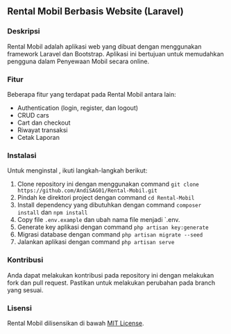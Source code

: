 ## Rental Mobil Berbasis Website (Laravel)

### Deskripsi

Rental Mobil adalah aplikasi web yang dibuat dengan menggunakan framework Laravel dan Bootstrap. Aplikasi ini bertujuan untuk memudahkan pengguna dalam Penyewaan Mobil secara online.

### Fitur

Beberapa fitur yang terdapat pada Rental Mobil antara lain:

-   Authentication (login, register, dan logout)
-   CRUD cars
-   Cart dan checkout
-   Riwayat transaksi
-   Cetak Laporan

### Instalasi

Untuk menginstal , ikuti langkah-langkah berikut:

1. Clone repository ini dengan menggunakan command `git clone https://github.com/AndiSAG01/Rental-Mobil.git`
2. Pindah ke direktori project dengan command `cd Rental-Mobil`
3. Install dependency yang dibutuhkan dengan command `composer install` dan `npm install`
4. Copy file `.env.example` dan ubah nama file menjadi `.env.
5. Generate key aplikasi dengan command `php artisan key:generate`
6. Migrasi database dengan command `php artisan migrate --seed`
7. Jalankan aplikasi dengan command `php artisan serve`

### Kontribusi

Anda dapat melakukan kontribusi pada repository ini dengan melakukan fork dan pull request. Pastikan untuk melakukan perubahan pada branch yang sesuai.

### Lisensi

Rental Mobil dilisensikan di bawah [MIT License](https://opensource.org/licenses/MIT).
